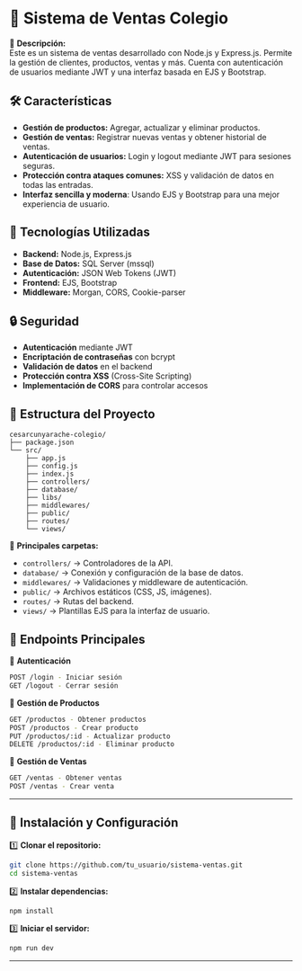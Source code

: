 
# 📌 Sistema de Ventas Colegio

📢 **Descripción:**  
Este es un sistema de ventas desarrollado con Node.js y Express.js. Permite la gestión de clientes, productos, ventas y más. Cuenta con autenticación de usuarios mediante JWT y una interfaz basada en EJS y Bootstrap.



## 🛠️ Características
- **Gestión de productos:** Agregar, actualizar y eliminar productos.
- **Gestión de ventas:** Registrar nuevas ventas y obtener historial de ventas.
- **Autenticación de usuarios:** Login y logout mediante JWT para sesiones seguras.
- **Protección contra ataques comunes:** XSS y validación de datos en todas las entradas.
- **Interfaz sencilla y moderna**: Usando EJS y Bootstrap para una mejor experiencia de usuario.


## 🔧 Tecnologías Utilizadas

- **Backend:** Node.js, Express.js
- **Base de Datos:** SQL Server (mssql)
- **Autenticación:** JSON Web Tokens (JWT)
- **Frontend:** EJS, Bootstrap
- **Middleware:** Morgan, CORS, Cookie-parser


## 🔒 Seguridad
- **Autenticación** mediante JWT
- **Encriptación de contraseñas** con bcrypt
- **Validación de datos** en el backend
- **Protección contra XSS** (Cross-Site Scripting)
- **Implementación de CORS** para controlar accesos


## 📂 Estructura del Proyecto

```
cesarcunyarache-colegio/
├── package.json
└── src/
    ├── app.js
    ├── config.js
    ├── index.js
    ├── controllers/
    ├── database/
    ├── libs/
    ├── middlewares/
    ├── public/
    ├── routes/
    └── views/
```

📌 **Principales carpetas:**
- `controllers/` → Controladores de la API.
- `database/` → Conexión y configuración de la base de datos.
- `middlewares/` → Validaciones y middleware de autenticación.
- `public/` → Archivos estáticos (CSS, JS, imágenes).
- `routes/` → Rutas del backend.
- `views/` → Plantillas EJS para la interfaz de usuario.




## 📡 Endpoints Principales

📌 **Autenticación**
```sh
POST /login - Iniciar sesión
GET /logout - Cerrar sesión
```

📌 **Gestión de Productos**
```sh
GET /productos - Obtener productos
POST /productos - Crear producto
PUT /productos/:id - Actualizar producto
DELETE /productos/:id - Eliminar producto
```

📌 **Gestión de Ventas**
```sh
GET /ventas - Obtener ventas
POST /ventas - Crear venta
```

---


## 🚀 Instalación y Configuración

1️⃣ **Clonar el repositorio:**
```sh
git clone https://github.com/tu_usuario/sistema-ventas.git
cd sistema-ventas
```

2️⃣ **Instalar dependencias:**
```sh
npm install
```

3️⃣ **Iniciar el servidor:**
```sh
npm run dev
```

---
